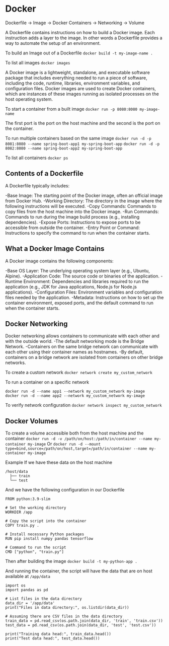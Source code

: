 # Docker
Dockerfile -> Image -> Docker Containers -> Networking -> Volume

A Dockerfile contains instructions on how to build a Docker image. Each instruction adds a layer to the image. In other words a Dockerfile provides a way to automate the setup of an environment.

To build an Image out of a Dockerfile
`docker build -t my-image-name .`

To list all images
`docker images`

A Docker image is a lightweight, standalone, and executable software package that includes everything needed to run a piece of software, including the code, runtime, libraries, environment variables, and configuration files. Docker images are used to create Docker containers, which are instances of these images running as isolated processes on the host operating system.

To start a container from a built image
`docker run -p 8080:8080 my-image-name`

The first port is the port on the host machine and the second is the port on the container.

To run multiple containers based on the same image
`docker run -d -p 8081:8080 --name spring-boot-app1 my-spring-boot-app`
`docker run -d -p 8082:8080 --name spring-boot-app2 my-spring-boot-app`

To list all containers
`docker ps`

## Contents of a Dockerfile
A Dockerfile typically includes:

-Base Image: The starting point of the Docker image, often an official image from Docker Hub.
-Working Directory: The directory in the image where the following instructions will be executed.
-Copy Commands: Commands to copy files from the host machine into the Docker image.
-Run Commands: Commands to run during the image build process (e.g., installing dependencies).
-Expose Ports: Instructions to expose ports to be accessible from outside the container.
-Entry Point or Command: Instructions to specify the command to run when the container starts.

## What a Docker Image Contains
A Docker image contains the following components:

-Base OS Layer: The underlying operating system layer (e.g., Ubuntu, Alpine).
-Application Code: The source code or binaries of the application.
-Runtime Environment: Dependencies and libraries required to run the application (e.g., JDK for Java applications, Node.js for Node.js applications).
-Configuration Files: Environment variables and configuration files needed by the application.
-Metadata: Instructions on how to set up the container environment, exposed ports, and the default command to run when the container starts.

## Docker Networking
Docker networking allows containers to communicate with each other and with the outside world.
-The default networking mode is the Bridge Network.
-Containers on the same bridge network can communicate with each other using their container names as hostnames.
-By default, containers on a bridge network are isolated from containers on other bridge networks.

To create a custom network
`docker network create my_custom_network`

To run a container on a specific network
```
docker run -d --name app1 --network my_custom_network my-image
docker run -d --name app2 --network my_custom_network my-image
```

To verify network configuration
`docker network inspect my_custom_network`

## Docker Volumes
To create a volume accessible both from the host machine and the container
`docker run -d -v /path/on/host:/path/in/container --name my-container my-image`
Or
`docker run -d --mount type=bind,source=/path/on/host,target=/path/in/container --name my-container my-image`

Example
If we have these data on the host machine
```
/host/data
  ├── train
  └── test
```

And we have the following configuration in our Dockerfile
```
FROM python:3.9-slim

# Set the working directory
WORKDIR /app

# Copy the script into the container
COPY train.py .

# Install necessary Python packages
RUN pip install numpy pandas tensorflow

# Command to run the script
CMD ["python", "train.py"]
```

Then after building the image
`docker build -t my-python-app .`

And running the container, the script will have the data that are on host available at `/app/data`
```
import os
import pandas as pd

# List files in the data directory
data_dir = '/app/data'
print("Files in data directory:", os.listdir(data_dir))

# Assuming there are CSV files in the data directory
train_data = pd.read_csv(os.path.join(data_dir, 'train', 'train.csv'))
test_data = pd.read_csv(os.path.join(data_dir, 'test', 'test.csv'))

print("Training data head:", train_data.head())
print("Test data head:", test_data.head())
```
